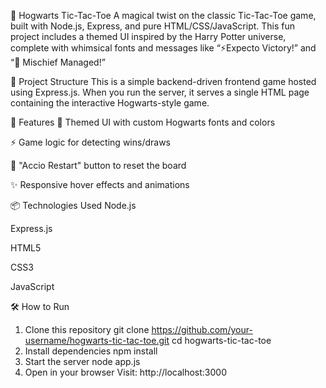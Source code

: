
🔮 Hogwarts Tic-Tac-Toe
A magical twist on the classic Tic-Tac-Toe game, built with Node.js, Express, and pure HTML/CSS/JavaScript. This fun project includes a themed UI inspired by the Harry Potter universe, complete with whimsical fonts and messages like “⚡Expecto Victory!” and “🎉 Mischief Managed!”

📁 Project Structure
This is a simple backend-driven frontend game hosted using Express.js. When you run the server, it serves a single HTML page containing the interactive Hogwarts-style game.

🚀 Features
🎨 Themed UI with custom Hogwarts fonts and colors

⚡ Game logic for detecting wins/draws

🔁 "Accio Restart" button to reset the board

✨ Responsive hover effects and animations

📦 Technologies Used
Node.js

Express.js

HTML5

CSS3

JavaScript

🛠 How to Run
1. Clone this repository
   git clone https://github.com/your-username/hogwarts-tic-tac-toe.git
   cd hogwarts-tic-tac-toe
2. Install dependencies
    npm install
3. Start the server
   node app.js
4. Open in your browser
   Visit: http://localhost:3000
